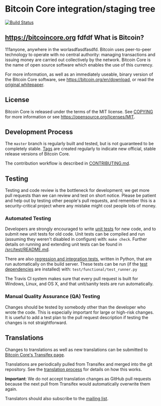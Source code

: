Bitcoin Core integration/staging tree
=====================================

[![Build Status](https://travis-ci.org/bitcoin/bitcoin.svg?branch=master)](https://travis-ci.org/bitcoin/bitcoin)

https://bitcoincore.org
fdfdf
What is Bitcoin?
----------------

111anyone, anywhere in the worlasdfasdfasdfd. Bitcoin uses peer-to-peer technology to operate
with no central authority: managing transactions and issuing money are carried
out collectively by the network. Bitcoin Core is the name of open source
software which enables the use of this currency.

For more information, as well as an immediately useable, binary version of
the Bitcoin Core software, see https://bitcoin.org/en/download, or read the
[original whitepaper](https://bitcoincore.org/bitcoin.pdf).

License
-------

Bitcoin Core is released under the terms of the MIT license. See [COPYING](COPYING) for more
information or see https://opensource.org/licenses/MIT.

Development Process
-------------------

The `master` branch is regularly built and tested, but is not guaranteed to be
completely stable. [Tags](https://github.com/bitcoin/bitcoin/tags) are created
regularly to indicate new official, stable release versions of Bitcoin Core.

The contribution workflow is described in [CONTRIBUTING.md](CONTRIBUTING.md).

Testing
-------

Testing and code review is the bottleneck for development; we get more pull
requests than we can review and test on short notice. Please be patient and help out by testing
other people's pull requests, and remember this is a security-critical project where any mistake might cost people
lots of money.

### Automated Testing

Developers are strongly encouraged to write [unit tests](src/test/README.md) for new code, and to
submit new unit tests for old code. Unit tests can be compiled and run
(assuming they weren't disabled in configure) with: `make check`. Further details on running
and extending unit tests can be found in [/src/test/README.md](/src/test/README.md).

There are also [regression and integration tests](/test), written
in Python, that are run automatically on the build server.
These tests can be run (if the [test dependencies](/test) are installed) with: `test/functional/test_runner.py`

The Travis CI system makes sure that every pull request is built for Windows, Linux, and OS X, and that unit/sanity tests are run automatically.

### Manual Quality Assurance (QA) Testing

Changes should be tested by somebody other than the developer who wrote the
code. This is especially important for large or high-risk changes. It is useful
to add a test plan to the pull request description if testing the changes is
not straightforward.

Translations
------------

Changes to translations as well as new translations can be submitted to
[Bitcoin Core's Transifex page](https://www.transifex.com/projects/p/bitcoin/).

Translations are periodically pulled from Transifex and merged into the git repository. See the
[translation process](doc/translation_process.md) for details on how this works.

**Important**: We do not accept translation changes as GitHub pull requests because the next
pull from Transifex would automatically overwrite them again.

Translators should also subscribe to the [mailing list](https://groups.google.com/forum/#!forum/bitcoin-translators).
